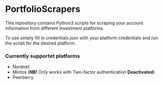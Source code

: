 # PortfolioScrapers
This repository contains Python3 scripts for scraping your account information from different investment platforms.

To use simply fill in credentials.json with your platform credentials and run the script for the desired platform.

### Currently supportet platforms
* Nordnet
* Mintos (__NB!__ Only works with Two-factor authentication __Deactivated__)
* Peerberry
